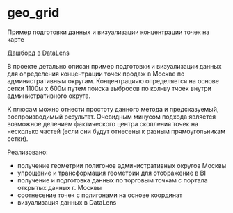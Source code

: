 # geo_grid
Пример подготовки данных и визуализации концентрации точек на карте

[Дашборд в DataLens](https://datalens.yandex/qk97nm2ebiayd)

В проекте детально описан пример подготовки и визуализации данных для определения концентрации точек продаж в Москве по административным округам.
Концентрацияю определяется на основе сетки 1100м x 600м путем поиска выбросов по кол-ву тчоек внутри административного округа.

К плюсам можно отнести простоту данного метода и предсказуемый, воспроизводимый результат.
Очевидным минусом подхода является возможное делением фактического центра скопления точек на несколько частей (если они будут отнесены к разным прямоугольникам сетки).

Реализовано:
- получение геометрии полигонов административных округов Москвы
- упрощение и трансформация геометрии для отображение в BI
- получение и подготовка данных по торговым точкам с портала открытых данных г. Москвы
- соотнесение точек с полигонами на основе координат
- визуализация данных в DataLens
